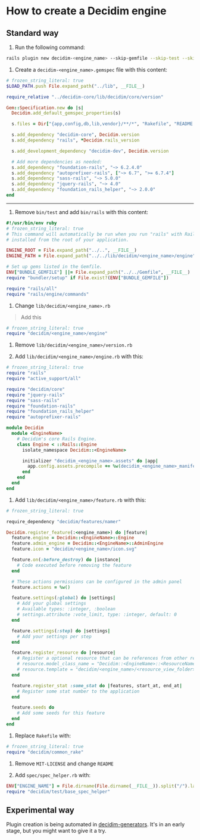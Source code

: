 # How to create a Decidim engine

## Standard way

1. Run the following command:

```bash
rails plugin new decidim-<engine_name> --skip-gemfile --skip-test --skip-gemspec
```

1. Create a `decidim-<engine_name>.gemspec` file with this content:

```ruby
# frozen_string_literal: true
$LOAD_PATH.push File.expand_path("../lib", __FILE__)

require_relative "../decidim-core/lib/decidim/core/version"

Gem::Specification.new do |s|
  Decidim.add_default_gemspec_properties(s)

  s.files = Dir["{app,config,db,lib,vendor}/**/*", "Rakefile", "README.md"]

  s.add_dependency "decidim-core", Decidim.version
  s.add_dependency "rails", *Decidim.rails_version

  s.add_development_dependency "decidim-dev", Decidim.version

  # Add more dependencies as needed:
  s.add_dependency "foundation-rails", "~> 6.2.4.0"
  s.add_dependency "autoprefixer-rails", ["~> 6.7", ">= 6.7.4"]
  s.add_dependency "sass-rails", "~> 5.0.0"
  s.add_dependency "jquery-rails", "~> 4.0"
  s.add_dependency "foundation_rails_helper", "~> 2.0.0"
end
```

---

1. Remove `bin/test` and add `bin/rails` with this content:

```ruby
#!/usr/bin/env ruby
# frozen_string_literal: true
# This command will automatically be run when you run "rails" with Rails gems
# installed from the root of your application.

ENGINE_ROOT = File.expand_path("../..", __FILE__)
ENGINE_PATH = File.expand_path("../../lib/decidim/<engine_name>/engine", __FILE__)

# Set up gems listed in the Gemfile.
ENV["BUNDLE_GEMFILE"] ||= File.expand_path("../../Gemfile", __FILE__)
require "bundler/setup" if File.exist?(ENV["BUNDLE_GEMFILE"])

require "rails/all"
require "rails/engine/commands"
```

1. Change `lib/decidim/<engine_name>.rb`

> Add this

```ruby
# frozen_string_literal: true
require "decidim/<engine_name>/engine"
```

1. Remove `lib/decidim/<engine_name>/version.rb`

1. Add `lib/decidim/<engine_name>/engine.rb` with this:

```ruby
# frozen_string_literal: true
require "rails"
require "active_support/all"

require "decidim/core"
require "jquery-rails"
require "sass-rails"
require "foundation-rails"
require "foundation_rails_helper"
require "autoprefixer-rails"

module Decidim
  module <EngineName>
    # Decidim's core Rails Engine.
    class Engine < ::Rails::Engine
      isolate_namespace Decidim::<EngineName>

      initializer "decidim_<engine_name>.assets" do |app|
        app.config.assets.precompile += %w(decidim_<engine_name>_manifest.js)
      end
    end
  end
end
```

1. Add `lib/decidim/<engine_name>/feature.rb` with this:

```ruby
# frozen_string_literal: true

require_dependency "decidim/features/namer"

Decidim.register_feature(:<engine_name>) do |feature|
  feature.engine = Decidim::<EngineName>::Engine
  feature.admin_engine = Decidim::<EngineName>::AdminEngine
  feature.icon = "decidim/<engine_name>/icon.svg"

  feature.on(:before_destroy) do |instance|
    # Code executed before removing the feature
  end

  # These actions permissions can be configured in the admin panel
  feature.actions = %w()

  feature.settings(:global) do |settings|
    # Add your global settings
    # Available types: :integer, :boolean
    # settings.attribute :vote_limit, type: :integer, default: 0
  end

  feature.settings(:step) do |settings|
    # Add your settings per step
  end

  feature.register_resource do |resource|
    # Register a optional resource that can be references from other resources.
    # resource.model_class_name = "Decidim::<EngineName>::<ResourceName>"
    # resource.template = "decidim/<engine_name>/<resource_view_folder>/linked_<resource_name_plural>"
  end

  feature.register_stat :some_stat do |features, start_at, end_at|
    # Register some stat number to the application
  end

  feature.seeds do
    # Add some seeds for this feature
  end
end
```

1. Replace `Rakefile` with:

```ruby
# frozen_string_literal: true
require "decidim/common_rake"
```

1. Remove `MIT-LICENSE` and change `README`

1. Add `spec/spec_helper.rb` with:

```ruby
ENV["ENGINE_NAME"] = File.dirname(File.dirname(__FILE__)).split("/").last
require "decidim/test/base_spec_helper"
```

## Experimental way

Plugin creation is being automated in
[decidim-generators](https://github.com/codegram/decidim-generators). It's in an
early stage, but you might want to give it a try.
